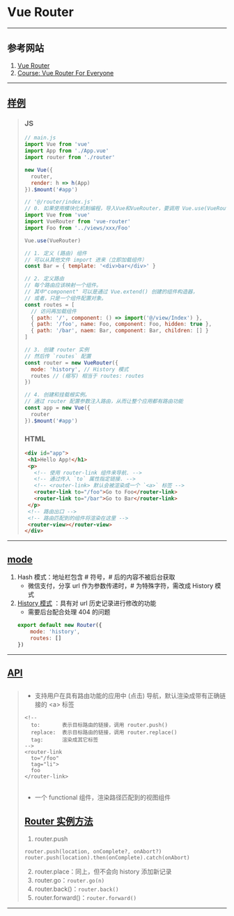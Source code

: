 # Vue Router

---
## 参考网站
1. [Vue Router](https://router.vuejs.org/zh/guide/)
2. [Course: Vue Router For Everyone](https://vueschool.io/courses/vue-router-for-everyone)
---
## [样例](https://router.vuejs.org/zh/guide/)
> ### JS
>```javascript
>// main.js
>import Vue from 'vue'
>import App from './App.vue'
>import router from './router'
>
>new Vue({
>   router,
>   render: h => h(App)
>}).$mount('#app')
>```
>```javascript
>// '@/router/index.js'
>// 0. 如果使用模块化机制编程，导入Vue和VueRouter，要调用 Vue.use(VueRouter)
>import Vue from 'vue'
>import VueRouter from 'vue-router'
>import Foo from '../views/xxx/Foo'
>
>Vue.use(VueRouter)
>
>// 1. 定义 (路由) 组件
>// 可以从其他文件 import 进来（立即加载组件）
>const Bar = { template: '<div>bar</div>' }
>
>// 2. 定义路由
>// 每个路由应该映射一个组件。 
>// 其中"component" 可以是通过 Vue.extend() 创建的组件构造器，
>// 或者，只是一个组件配置对象。
>const routes = [
>   // 访问再加载组件
>   { path: '/', component: () => import('@/view/Index') },
>   { path: '/foo', name: Foo, component: Foo, hidden: true },
>   { path: '/bar', naem: Bar, component: Bar, children: [] }
>]
>
>// 3. 创建 router 实例
>// 然后传 `routes` 配置
>const router = new VueRouter({
>   mode: 'history', // History 模式
>   routes // (缩写) 相当于 routes: routes
>})
>
>// 4. 创建和挂载根实例。
>// 通过 router 配置参数注入路由，从而让整个应用都有路由功能
>const app = new Vue({
>   router
>}).$mount('#app')
>```
>### HTML
>```html
><div id="app">
>  <h1>Hello App!</h1>
>  <p>
>    <!-- 使用 router-link 组件来导航. -->
>    <!-- 通过传入 `to` 属性指定链接. -->
>    <!-- <router-link> 默认会被渲染成一个 `<a>` 标签 -->
>    <router-link to="/foo">Go to Foo</router-link>
>    <router-link to="/bar">Go to Bar</router-link>
>  </p>
>  <!-- 路由出口 -->
>  <!-- 路由匹配到的组件将渲染在这里 -->
>  <router-view></router-view>
></div>
>```
---
## [mode](https://blog.csdn.net/chenjuan1993/article/details/82084698)
1. Hash 模式：地址栏包含 # 符号，# 后的内容不被后台获取
   - 微信支付，分享 url 作为参数传递时，# 为特殊字符，需改成 History 模式
2. [History 模式](https://router.vuejs.org/zh/guide/essentials/history-mode.html) ：具有对 url 历史记录进行修改的功能
   - 需要后台配合处理 404 的问题
    ```javascript
    export default new Router({
        mode: 'history',
        routes: []
    })
   ```
---
## [API](https://router.vuejs.org/zh/api/)
>## [<router-link>](https://router.vuejs.org/zh/api/#router-link)
>- 支持用户在具有路由功能的应用中 (点击) 导航，默认渲染成带有正确链接的 &lt;a&gt; 标签
>```vue
><!--
>   to:       表示目标路由的链接，调用 router.push()
>   replace:  表示目标路由的链接，调用 router.replace()
>   tag:      渲染成其它标签
>-->
><router-link
>   to="/foo" 
>   tag="li">
>   foo
></router-link>
>```
>## [<router-view>](https://router.vuejs.org/zh/api/#router-view)
>- 一个 functional 组件，渲染路径匹配到的视图组件
>## [Router 实例方法](https://router.vuejs.org/zh/api/#router-%E5%AE%9E%E4%BE%8B%E6%96%B9%E6%B3%95)
>1. router.push
>   ```
>   router.push(location, onComplete?, onAbort?)
>   router.push(location).then(onComplete).catch(onAbort)
>   ```
>2. router.place：同上，但不会向 history 添加新记录
>3. router.go：`router.go(n)`
>4. router.back()：`router.back()`
>5. router.forward()：`router.forward()`
---
